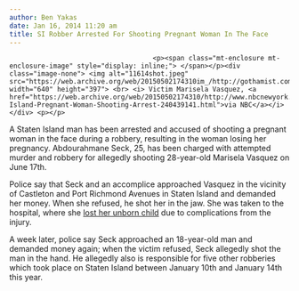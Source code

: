 ```yaml
---
author: Ben Yakas
date: Jan 16, 2014 11:20 am
title: SI Robber Arrested For Shooting Pregnant Woman In The Face
---
```


	
										<p><span class="mt-enclosure mt-enclosure-image" style="display: inline;"> </span></p><div class="image-none"> <img alt="11614shot.jpeg" src="https://web.archive.org/web/20150502174310im_/http://gothamist.com/attachments/byakas/11614shot.jpeg" width="640" height="397"> <br> <i> Victim Marisela Vasquez, <a href="https://web.archive.org/web/20150502174310/http://www.nbcnewyork.com/news/local/Staten-Island-Pregnant-Woman-Shooting-Arrest-240439141.html">via NBC</a></i></div> <p></p>

<p>A Staten Island man has been arrested and accused of shooting a pregnant woman in the face during a robbery, resulting in the woman losing her pregnancy. Abdourahmane Seck, 25, has been charged with attempted murder and robbery for allegedly shooting 28-year-old Marisela Vasquez on June 17th.</p>

<p>Police say that Seck and an accomplice approached Vasquez in the vicinity of Castleton and Port Richmond Avenues in Staten Island and demanded her money. When she refused, he shot her in the jaw. She was taken to the hospital, where she <a href="https://web.archive.org/web/20150502174310/http://www.silive.com/news/index.ssf/2013/10/nypd_increases_reward_for_susp.html#incart_m-rpt-2">lost her unborn child</a> due to complications from the injury.</p>

<p>A week later, police say Seck approached an 18-year-old man and demanded money again; when the victim refused, Seck allegedly shot the man in the hand. He allegedly also is responsible for five other robberies which took place on Staten Island between January 10th and January 14th this year. </p>					
										
									
				